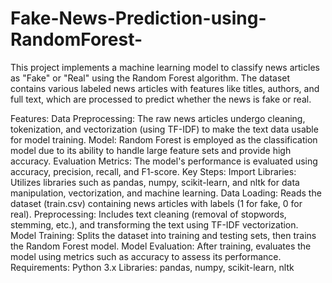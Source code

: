 # Fake-News-Prediction-using-RandomForest-
This project implements a machine learning model to classify news articles as "Fake" or "Real" using the Random Forest algorithm. The dataset contains various labeled news articles with features like titles, authors, and full text, which are processed to predict whether the news is fake or real.

Features:
Data Preprocessing: The raw news articles undergo cleaning, tokenization, and vectorization (using TF-IDF) to make the text data usable for model training.
Model: Random Forest is employed as the classification model due to its ability to handle large feature sets and provide high accuracy.
Evaluation Metrics: The model's performance is evaluated using accuracy, precision, recall, and F1-score.
Key Steps:
Import Libraries: Utilizes libraries such as pandas, numpy, scikit-learn, and nltk for data manipulation, vectorization, and machine learning.
Data Loading: Reads the dataset (train.csv) containing news articles with labels (1 for fake, 0 for real).
Preprocessing: Includes text cleaning (removal of stopwords, stemming, etc.), and transforming the text using TF-IDF vectorization.
Model Training: Splits the dataset into training and testing sets, then trains the Random Forest model.
Model Evaluation: After training, evaluates the model using metrics such as accuracy to assess its performance.
Requirements:
Python 3.x
Libraries: pandas, numpy, scikit-learn, nltk
